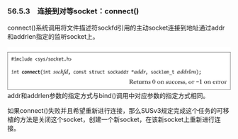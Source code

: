 ### 56.5.3　连接到对等socket：connect()

connect()系统调用将文件描述符sockfd引用的主动socket连接到地址通过addr和addrlen指定的监听socket上。



![1446.png](../images/1446.png)
addr和addrlen参数的指定方式与bind()调用中对应参数的指定方式相同。

如果connect()失败并且希望重新进行连接，那么SUSv3规定完成这个任务的可移植的方法是关闭这个socket，创建一个新socket，在该新socket上重新进行连接。


